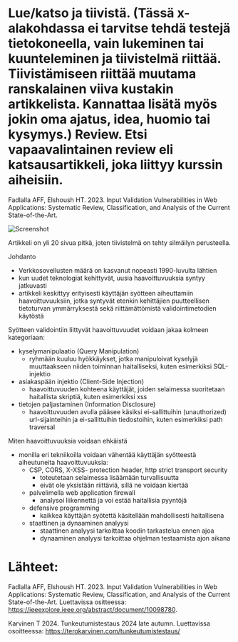 # Lue/katso ja tiivistä. (Tässä x-alakohdassa ei tarvitse tehdä testejä tietokoneella, vain lukeminen tai kuunteleminen ja tiivistelmä riittää. Tiivistämiseen riittää muutama ranskalainen viiva kustakin artikkelista. Kannattaa lisätä myös jokin oma ajatus, idea, huomio tai kysymys.) Review. Etsi vapaavalintainen review eli katsausartikkeli, joka liittyy kurssin aiheisiin.

Fadlalla AFF, Elshoush HT. 2023. Input Validation Vulnerabilities in Web Applications: Systematic Review, Classification, and Analysis of the Current State-of-the-Art. 

![Screenshot](https://github.com/user-attachments/assets/896956a2-d151-4819-8ba8-8501930c09c6)

Artikkeli on yli 20 sivua pitkä, joten tiivistelmä on tehty silmäilyn perusteella.

Johdanto

- Verkkosovellusten määrä on kasvanut nopeasti 1990-luvulta lähtien
- kun uudet teknologiat kehittyvät, uusia haavoittuvuuksia syntyy jatkuvasti
- artikkeli keskittyy erityisesti käyttäjän syötteen aiheuttamiin haavoittuvuuksiin, jotka syntyvät etenkin kehittäjien puutteellisen tietoturvan ymmärryksestä sekä riittämättömistä validointimetodien käytöstä

Syötteen validointiin liittyvät haavoittuvuudet voidaan jakaa kolmeen kategoriaan:

 - kyselymanipulaatio (Query Manipulation)
   - ryhmään kuuluu hyökkäykset, jotka manipuloivat kyselyjä muuttaakseen niiden toiminnan haitalliseksi, kuten esimerkiksi SQL-injektio
 - asiakaspään injektio (Client-Side Injection)
   - haavoittuvuuden kohteena käyttäjät, joiden selaimessa suoritetaan haitallista skriptiä, kuten esimerkiksi xss
 - tietojen paljastaminen (Information Disclosure)
   - haavoittuvuuden avulla pääsee käsiksi ei-sallittuihin (unauthorized) url-sijainteihin ja ei-sallittuihin tiedostoihin, kuten esimerkiksi path traversal

Miten haavoittuvuuksia voidaan ehkäistä

- monilla eri tekniikoilla voidaan vähentää käyttäjän syötteestä aiheutuneita haavoittuvuuksia:
  - CSP, CORS, X-XSS- protection header, http strict transport security
     - toteutetaan selaimessa lisäämään turvallisuutta
     - eivät ole yksistään riittäviä, sillä ne voidaan kiertää
  - palvelimella web application firewall
    - analysoi liikennettä ja voi estää haitallisia pyyntöjä
  - defensive programming
    - kaikkea käyttäjän syötettä käsitellään mahdollisesti haitallisena
  - staattinen ja dynaaminen analyysi
    - staattinen analyysi tarkoittaa koodin tarkastelua ennen ajoa
    - dynaaminen analyysi tarkoittaa ohjelman testaamista ajon aikana


# Lähteet:

Fadlalla AFF, Elshoush HT. 2023. Input Validation Vulnerabilities in Web Applications: Systematic Review, Classification, and Analysis of the Current State-of-the-Art. Luettavissa ositteessa: https://ieeexplore.ieee.org/abstract/document/10098780. 

Karvinen T 2024. Tunkeutumistestaus 2024 late autumn. Luettavissa osoitteessa: https://terokarvinen.com/tunkeutumistestaus/
